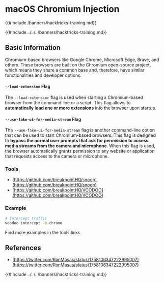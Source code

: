 # macOS Chromium Injection
{{#include /banners/hacktricks-training.md}}


{{#include ../../../banners/hacktricks-training.md}}

## Basic Information

Chromium-based browsers like Google Chrome, Microsoft Edge, Brave, and others. These browsers are built on the Chromium open-source project, which means they share a common base and, therefore, have similar functionalities and developer options.

#### `--load-extension` Flag

The `--load-extension` flag is used when starting a Chromium-based browser from the command line or a script. This flag allows to **automatically load one or more extensions** into the browser upon startup.

#### `--use-fake-ui-for-media-stream` Flag

The `--use-fake-ui-for-media-stream` flag is another command-line option that can be used to start Chromium-based browsers. This flag is designed to **bypass the normal user prompts that ask for permission to access media streams from the camera and microphone**. When this flag is used, the browser automatically grants permission to any website or application that requests access to the camera or microphone.

### Tools

- [https://github.com/breakpointHQ/snoop](https://github.com/breakpointHQ/snoop)
- [https://github.com/breakpointHQ/VOODOO](https://github.com/breakpointHQ/VOODOO)

### Example

```bash
# Intercept traffic
voodoo intercept -b chrome
```

Find more examples in the tools links

## References

- [https://twitter.com/RonMasas/status/1758106347222995007](https://twitter.com/RonMasas/status/1758106347222995007)

{{#include ../../../banners/hacktricks-training.md}}
